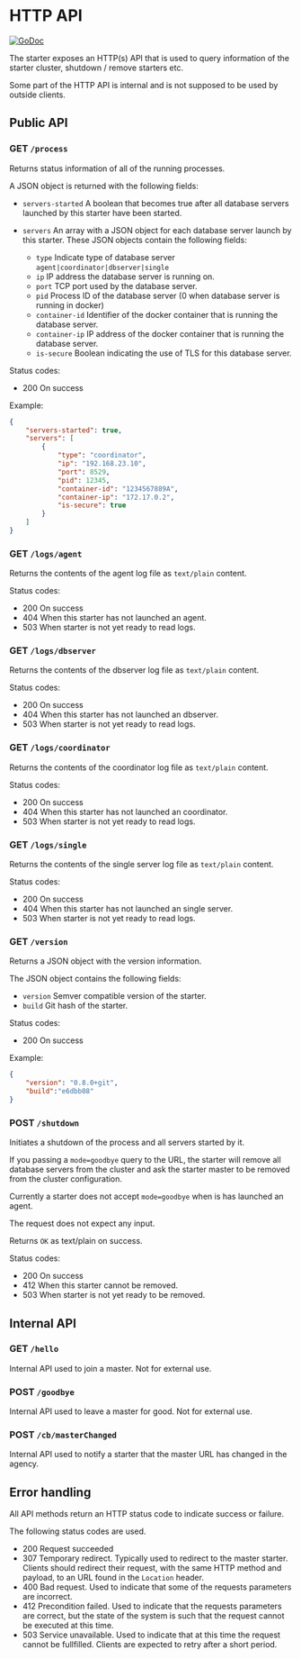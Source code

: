 # HTTP API 

[![GoDoc](https://godoc.org/github.com/arangodb-helper/arangodb/client?status.svg)](http://godoc.org/github.com/arangodb-helper/arangodb/client)

The starter exposes an HTTP(s) API that is used to query information of the starter cluster,
shutdown / remove starters etc.

Some part of the HTTP API is internal and is not supposed to be used by outside clients.

## Public API

### GET `/process`

Returns status information of all of the running processes.

A JSON object is returned with the following fields:

- `servers-started` A boolean that becomes true after all database servers 
  launched by this starter have been started.
- `servers` An array with a JSON object for each database server launch by   this starter. These JSON objects contain the following fields:

  - `type` Indicate type of database server `agent|coordinator|dbserver|single`
  - `ip` IP address the database server is running on.
  - `port` TCP port used by the database server.
  - `pid` Process ID of the database server (0 when database
    server is running in docker)
  - `container-id` Identifier of the docker container that is running 
    the database server.
  - `container-ip` IP address of the docker container that is running 
    the database server.
  - `is-secure` Boolean indicating the use of TLS for this 
    database server.

Status codes:
- 200 On success 

Example:

```json 
{
    "servers-started": true,
    "servers": [
        {
            "type": "coordinator",
            "ip": "192.168.23.10",
            "port": 8529,
            "pid": 12345,
            "container-id": "1234567889A",
            "container-ip": "172.17.0.2",
            "is-secure": true
        }
    ]
}
```

### GET `/logs/agent` 

Returns the contents of the agent log file as `text/plain` content.

Status codes:
- 200 On success 
- 404 When this starter has not launched an agent.
- 503 When starter is not yet ready to read logs.

### GET `/logs/dbserver` 

Returns the contents of the dbserver log file as `text/plain` content.

Status codes:
- 200 On success 
- 404 When this starter has not launched an dbserver.
- 503 When starter is not yet ready to read logs.

### GET `/logs/coordinator` 

Returns the contents of the coordinator log file as `text/plain` content.

Status codes:
- 200 On success 
- 404 When this starter has not launched an coordinator.
- 503 When starter is not yet ready to read logs.

### GET `/logs/single` 

Returns the contents of the single server log file as `text/plain` content.

Status codes:
- 200 On success 
- 404 When this starter has not launched an single server.
- 503 When starter is not yet ready to read logs.

### GET `/version` 

Returns a JSON object with the version information. 

The JSON object contains the following fields:

- `version` Semver compatible version of the starter.
- `build` Git hash of the starter.

Status codes:
- 200 On success 

Example:

```json
{
    "version": "0.8.0+git",
    "build":"e6dbb08"
}
```

### POST `/shutdown` 

Initiates a shutdown of the process and all servers started by it. 

If you passing a `mode=goodbye` query to the URL, the starter will
remove all database servers from the cluster and ask the starter 
master to be removed from the cluster configuration.

Currently a starter does not accept `mode=goodbye` when is has launched
an agent.

The request does not expect any input.

Returns `OK` as text/plain on success.

Status codes:
- 200 On success 
- 412 When this starter cannot be removed.
- 503 When starter is not yet ready to be removed.

## Internal API

### GET `/hello` 

Internal API used to join a master. Not for external use.

### POST `/goodbye` 

Internal API used to leave a master for good. Not for external use.

### POST `/cb/masterChanged`

Internal API used to notify a starter that the master URL has changed
in the agency.

## Error handling 

All API methods return an HTTP status code to indicate success or failure.

The following status codes are used.

- 200 Request succeeded 
- 307 Temporary redirect. Typically used to redirect to the master starter.
  Clients should redirect their request, with the same HTTP method and payload, 
  to an URL found in the `Location` header.
- 400 Bad request. Used to indicate that some of the requests parameters are incorrect.
- 412 Precondition failed. Used to indicate that the requests parameters are correct,
  but the state of the system is such that the request cannot be executed at this time.
- 503 Service unavailable. Used to indicate that at this time the request cannot be 
  fullfilled. Clients are expected to retry after a short period.
